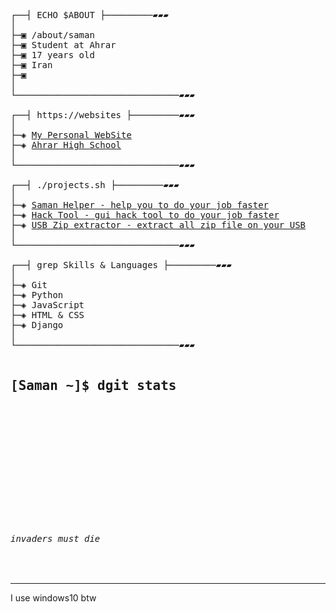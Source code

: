 <pre>
┌──┤ ECHO $ABOUT ├─────────▰▰▰
│
├─▣ /about/saman
├─▣ Student at Ahrar
├─▣ 17 years old
├─▣ Iran
├─▣ 
│
└───────────────────────────────▰▰▰

┌──┤ https://websites ├─────────▰▰▰
│
├─◈ <a href="" target="_blank">My Personal WebSite</a>
├─◈ <a href="" target="_blank">Ahrar High School</a>
│
└───────────────────────────────▰▰▰

┌──┤ ./projects.sh ├─────────▰▰▰
│
├─◈ <a href="" target="_blank">Saman Helper - help you to do your job faster</a>
├─◈ <a href="" target="_blank">Hack Tool - gui hack tool to do your job faster</a>
├─◈ <a href="" target="_blank">USB Zip extractor - extract all zip file on your USB</a>
│
└───────────────────────────────▰▰▰

┌──┤ grep Skills & Languages ├─────────▰▰▰
│
├─◈ Git 
├─◈ Python
├─◈ JavaScript
├─◈ HTML & CSS  
├─◈ Django
│
└───────────────────────────────▰▰▰

<h2>[Saman ~]$ dgit stats</h2>
<p align="center">

<br>
<img title="" src="https://github-readme-activity-graph.vercel.app/graph?username=saman148&theme=nightowl"/>
<br>
  
</p>

<h6>invaders must die</h6>
</pre>
---
I use windows10 btw
